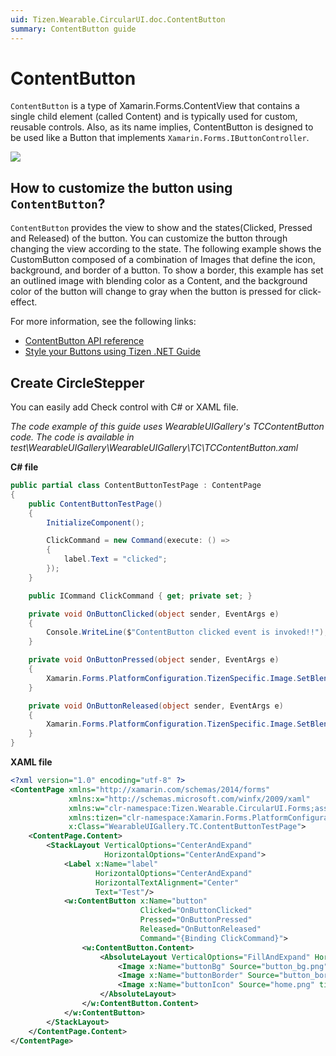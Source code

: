 ```yaml
---
uid: Tizen.Wearable.CircularUI.doc.ContentButton
summary: ContentButton guide
---
```

# ContentButton

`ContentButton` is a type of Xamarin.Forms.ContentView that contains a single child element (called Content) and is typically used for custom, reusable controls. Also, as its name implies, ContentButton is designed to be used like a Button that implements `Xamarin.Forms.IButtonController`.

![](data/ContentButton.png)

## How to customize the button using `ContentButton`?

`ContentButton` provides the view to show and the states(Clicked, Pressed and Released) of the button. You can customize the button through changing the view according to the state.
The following example shows the CustomButton composed of a combination of Images that define the icon, background, and border of a button.
To show a border, this example has set an outlined image with blending color as a Content, and the background color of the button will change to gray when the button is pressed for click-effect.

For more information, see the following links:

- [ContentButton API reference](https://samsung.github.io/Tizen.CircularUI/api/Tizen.Wearable.CircularUI.Forms.ContentButton.html)
- [Style your Buttons using Tizen .NET Guide](https://developer.samsung.com/tizen/blog/en-us/2020/04/06/style-your-buttons-using-tizen-net)


## Create CircleStepper

You can easily add Check control with C# or XAML file. 

_The code example of this guide uses WearableUIGallery's TCContentButton code. The code is available in test\WearableUIGallery\WearableUIGallery\TC\TCContentButton.xaml_

**C# file**

```cs
public partial class ContentButtonTestPage : ContentPage
{
    public ContentButtonTestPage()
    {
        InitializeComponent();

        ClickCommand = new Command(execute: () =>
        {
            label.Text = "clicked";
        });
    }

    public ICommand ClickCommand { get; private set; }

    private void OnButtonClicked(object sender, EventArgs e)
    {
        Console.WriteLine($"ContentButton clicked event is invoked!!");
    }

    private void OnButtonPressed(object sender, EventArgs e)
    {
        Xamarin.Forms.PlatformConfiguration.TizenSpecific.Image.SetBlendColor(buttonBg, Color.Gray);
    }

    private void OnButtonReleased(object sender, EventArgs e)
    {
        Xamarin.Forms.PlatformConfiguration.TizenSpecific.Image.SetBlendColor(buttonBg, Color.Transparent);
    }
}
```

**XAML file**

```xml
<?xml version="1.0" encoding="utf-8" ?>
<ContentPage xmlns="http://xamarin.com/schemas/2014/forms"
             xmlns:x="http://schemas.microsoft.com/winfx/2009/xaml"
             xmlns:w="clr-namespace:Tizen.Wearable.CircularUI.Forms;assembly=Tizen.Wearable.CircularUI.Forms"
             xmlns:tizen="clr-namespace:Xamarin.Forms.PlatformConfiguration.TizenSpecific;assembly=Xamarin.Forms.Core"
             x:Class="WearableUIGallery.TC.ContentButtonTestPage">
    <ContentPage.Content>
        <StackLayout VerticalOptions="CenterAndExpand"
                     HorizontalOptions="CenterAndExpand">
            <Label x:Name="label"
                   HorizontalOptions="CenterAndExpand"
                   HorizontalTextAlignment="Center"
                   Text="Test"/>
            <w:ContentButton x:Name="button"
                             Clicked="OnButtonClicked"
                             Pressed="OnButtonPressed"
                             Released="OnButtonReleased"
                             Command="{Binding ClickCommand}">
                <w:ContentButton.Content>
                    <AbsoluteLayout VerticalOptions="FillAndExpand" HorizontalOptions="FillAndExpand">
                        <Image x:Name="buttonBg" Source="button_bg.png" Opacity="0.25" Aspect="AspectFill" tizen:Image.BlendColor="Transparent" AbsoluteLayout.LayoutBounds=".5,.5,89,66" AbsoluteLayout.LayoutFlags="PositionProportional" />
                        <Image x:Name="buttonBorder" Source="button_border.png" Aspect="AspectFill" tizen:Image.BlendColor="DarkGreen" AbsoluteLayout.LayoutBounds=".5,.5,89,66" AbsoluteLayout.LayoutFlags="PositionProportional" />
                        <Image x:Name="buttonIcon" Source="home.png" tizen:Image.BlendColor="DarkGreen" AbsoluteLayout.LayoutBounds=".5,.5,36,36" AbsoluteLayout.LayoutFlags="PositionProportional" />
                    </AbsoluteLayout>
                </w:ContentButton.Content>
            </w:ContentButton>
        </StackLayout>
    </ContentPage.Content>
</ContentPage>
```
